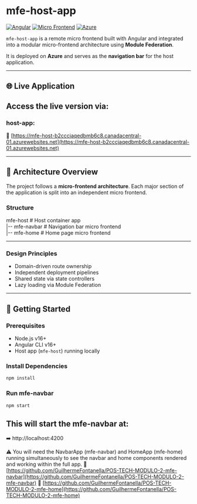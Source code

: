 # mfe-host-app

[![Angular](https://img.shields.io/badge/Angular-16+-dd0031?logo=angular)](https://angular.io/)
[![Micro Frontend](https://img.shields.io/badge/Micro--Frontend-Architecture-blue)]()
[![Azure](https://img.shields.io/badge/Hosted%20on-Azure-blue?logo=microsoft-azure)]()

`mfe-host-app` is a remote micro frontend built with Angular and integrated into a modular micro-frontend architecture using **Module Federation**.

It is deployed on **Azure** and serves as the **navigation bar** for the host application.

---

## 🌐 Live Application

## Access the live version via:
### host-app:
🔗 [https://mfe-host-b2cccjaqedbmb6c8.canadacentral-01.azurewebsites.net](https://mfe-host-b2cccjaqedbmb6c8.canadacentral-01.azurewebsites.net)

---

## 🧩 Architecture Overview

The project follows a **micro-frontend architecture**. Each major section of the application is split into an independent micro frontend.

### Structure

mfe-host # Host container app  
  |-- mfe-navbar # Navigation bar micro frontend  
  |-- mfe-home # Home page micro frontend  

---  

### Design Principles

- Domain-driven route ownership
- Independent deployment pipelines
- Shared state via state controllers
- Lazy loading via Module Federation

---

## 🚀 Getting Started

### Prerequisites

- Node.js v16+
- Angular CLI v16+
- Host app (`mfe-host`) running locally

### Install Dependencies

```bash
npm install
````

### Run mfe-navbar
```bash
npm start
````

## This will start the mfe-navbar at:
➡️ http://localhost:4200

⚠️ You will need the NavbarApp (mfe-navbar) and HomeApp (mfe-home) running simultaneously to see the navbar and home components rendered and working within the full app.
🔗 [https://github.com/GuilhermeFontanella/POS-TECH-MODULO-2-mfe-navbar](https://github.com/GuilhermeFontanella/POS-TECH-MODULO-2-mfe-navbar)
🔗 [https://github.com/GuilhermeFontanella/POS-TECH-MODULO-2-mfe-home](https://github.com/GuilhermeFontanella/POS-TECH-MODULO-2-mfe-home)
